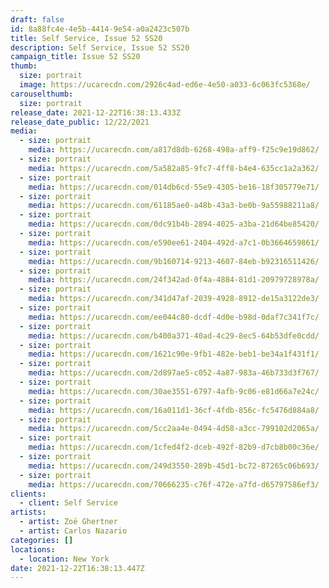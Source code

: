 ```yaml
---
draft: false
id: 8a88fc4e-4e5b-4414-9e54-a0a2423c507b
title: Self Service, Issue 52 SS20
description: Self Service, Issue 52 SS20
campaign_title: Issue 52 SS20
thumb:
  size: portrait
  image: https://ucarecdn.com/2926c4ad-ed6e-4e50-a033-6c063fc5368e/
carouselthumb:
  size: portrait
release_date: 2021-12-22T16:38:13.433Z
release_date_public: 12/22/2021
media:
  - size: portrait
    media: https://ucarecdn.com/a817d8db-6268-498a-aff9-f25c9e19d862/
  - size: portrait
    media: https://ucarecdn.com/5a582a85-9fc7-4ff8-b4e4-635cc1a2a362/
  - size: portrait
    media: https://ucarecdn.com/014db6cd-55e9-4305-be16-18f305779e71/
  - size: portrait
    media: https://ucarecdn.com/61185ae0-a48b-43a3-be0b-9a55988211a8/
  - size: portrait
    media: https://ucarecdn.com/0dc91b4b-2894-4025-a3ba-21d64be85420/
  - size: portrait
    media: https://ucarecdn.com/e590ee61-2404-492d-a7c1-0b3664659861/
  - size: portrait
    media: https://ucarecdn.com/9b160714-9213-4607-84eb-b92316511426/
  - size: portrait
    media: https://ucarecdn.com/24f342ad-0f4a-4884-81d1-20979728978a/
  - size: portrait
    media: https://ucarecdn.com/341d47af-2039-4928-8912-de15a3122de3/
  - size: portrait
    media: https://ucarecdn.com/ee044c80-dcdf-4d0e-b98d-0daf7c341f7c/
  - size: portrait
    media: https://ucarecdn.com/b400a371-40ad-4c29-8ec5-64b53dfe0cdd/
  - size: portrait
    media: https://ucarecdn.com/1621c90e-9fb1-482e-beb1-be34a1f431f1/
  - size: portrait
    media: https://ucarecdn.com/2d897ae5-c052-4a87-983a-46b733d3f767/
  - size: portrait
    media: https://ucarecdn.com/30ae3551-6797-4afb-9c06-e81d66a7e24c/
  - size: portrait
    media: https://ucarecdn.com/16a011d1-36cf-4fdb-856c-fc5476d884a8/
  - size: portrait
    media: https://ucarecdn.com/5cc2aa4e-0494-4d58-a3cc-799102d2065a/
  - size: portrait
    media: https://ucarecdn.com/1cfed4f2-dceb-492f-82b9-d7cb8b00c36e/
  - size: portrait
    media: https://ucarecdn.com/249d3550-289b-45d1-bc72-87265c06b693/
  - size: portrait
    media: https://ucarecdn.com/70666235-c76f-472e-a7fd-d65797586ef3/
clients:
  - client: Self Service
artists:
  - artist: Zoë Ghertner
  - artist: Carlos Nazario
categories: []
locations:
  - location: New York
date: 2021-12-22T16:38:13.447Z
---
```

